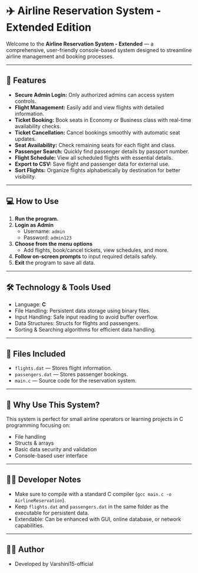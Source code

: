 # ✈️ Airline Reservation System - Extended Edition

Welcome to the **Airline Reservation System - Extended** — a comprehensive, user-friendly console-based system designed to streamline airline management and booking processes.

---

## 🚀 Features

- **Secure Admin Login:** Only authorized admins can access system controls.
- **Flight Management:** Easily add and view flights with detailed information.
- **Ticket Booking:** Book seats in Economy or Business class with real-time availability checks.
- **Ticket Cancellation:** Cancel bookings smoothly with automatic seat updates.
- **Seat Availability:** Check remaining seats for each flight and class.
- **Passenger Search:** Quickly find passenger details by passport number.
- **Flight Schedule:** View all scheduled flights with essential details.
- **Export to CSV:** Save flight and passenger data for external use.
- **Sort Flights:** Organize flights alphabetically by destination for better visibility.

---

## 💻 How to Use

1. **Run the program.**  
2. **Login as Admin**  
   - Username: `admin`  
   - Password: `admin123`  
3. **Choose from the menu options**  
   - Add flights, book/cancel tickets, view schedules, and more.  
4. **Follow on-screen prompts** to input required details safely.  
5. **Exit** the program to save all data.

---

## 🛠️ Technology & Tools Used

- Language: **C**
- File Handling: Persistent data storage using binary files.
- Input Handling: Safe input reading to avoid buffer overflow.
- Data Structures: Structs for flights and passengers.
- Sorting & Searching algorithms for efficient data handling.

---

## 📂 Files Included

- `flights.dat` — Stores flight information.
- `passengers.dat` — Stores passenger bookings.
- `main.c` — Source code for the reservation system.

---

## 🎯 Why Use This System?

This system is perfect for small airline operators or learning projects in C programming focusing on:

- File handling  
- Structs & arrays  
- Basic data security and validation  
- Console-based user interface  

---

## 👩‍💻 Developer Notes

- Make sure to compile with a standard C compiler (`gcc main.c -o AirlineReservation`).
- Keep `flights.dat` and `passengers.dat` in the same folder as the executable for persistent data.
- Extendable: Can be enhanced with GUI, online database, or network capabilities.

---

## 👩‍💻 Author
- Developed by Varshini15-official




